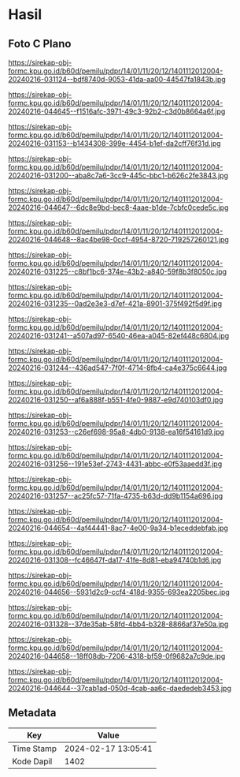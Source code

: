 # Hasil

## Foto C Plano

https://sirekap-obj-formc.kpu.go.id/b60d/pemilu/pdpr/14/01/11/20/12/1401112012004-20240216-031124--bdf8740d-9053-41da-aa00-44547fa1843b.jpg

https://sirekap-obj-formc.kpu.go.id/b60d/pemilu/pdpr/14/01/11/20/12/1401112012004-20240216-044645--f1516afc-3971-49c3-92b2-c3d0b8664a6f.jpg

https://sirekap-obj-formc.kpu.go.id/b60d/pemilu/pdpr/14/01/11/20/12/1401112012004-20240216-031153--b1434308-399e-4454-b1ef-da2cff76f31d.jpg

https://sirekap-obj-formc.kpu.go.id/b60d/pemilu/pdpr/14/01/11/20/12/1401112012004-20240216-031200--aba8c7a6-3cc9-445c-bbc1-b626c2fe3843.jpg

https://sirekap-obj-formc.kpu.go.id/b60d/pemilu/pdpr/14/01/11/20/12/1401112012004-20240216-044647--6dc8e9bd-bec8-4aae-b1de-7cbfc0cede5c.jpg

https://sirekap-obj-formc.kpu.go.id/b60d/pemilu/pdpr/14/01/11/20/12/1401112012004-20240216-044648--8ac4be98-0ccf-4954-8720-719257260121.jpg

https://sirekap-obj-formc.kpu.go.id/b60d/pemilu/pdpr/14/01/11/20/12/1401112012004-20240216-031225--c8bf1bc6-374e-43b2-a840-59f8b3f8050c.jpg

https://sirekap-obj-formc.kpu.go.id/b60d/pemilu/pdpr/14/01/11/20/12/1401112012004-20240216-031235--0ad2e3e3-d7ef-421a-8901-375f492f5d9f.jpg

https://sirekap-obj-formc.kpu.go.id/b60d/pemilu/pdpr/14/01/11/20/12/1401112012004-20240216-031241--a507ad97-6540-46ea-a045-82ef448c6804.jpg

https://sirekap-obj-formc.kpu.go.id/b60d/pemilu/pdpr/14/01/11/20/12/1401112012004-20240216-031244--436ad547-7f0f-4714-8fb4-ca4e375c6644.jpg

https://sirekap-obj-formc.kpu.go.id/b60d/pemilu/pdpr/14/01/11/20/12/1401112012004-20240216-031250--af6a888f-b551-4fe0-9887-e9d740103df0.jpg

https://sirekap-obj-formc.kpu.go.id/b60d/pemilu/pdpr/14/01/11/20/12/1401112012004-20240216-031253--c26ef698-95a8-4db0-9138-ea16f54161d9.jpg

https://sirekap-obj-formc.kpu.go.id/b60d/pemilu/pdpr/14/01/11/20/12/1401112012004-20240216-031256--191e53ef-2743-4431-abbc-e0f53aaedd3f.jpg

https://sirekap-obj-formc.kpu.go.id/b60d/pemilu/pdpr/14/01/11/20/12/1401112012004-20240216-031257--ac25fc57-71fa-4735-b63d-dd9b1154a696.jpg

https://sirekap-obj-formc.kpu.go.id/b60d/pemilu/pdpr/14/01/11/20/12/1401112012004-20240216-044654--4af44441-8ac7-4e00-9a34-b1eceddebfab.jpg

https://sirekap-obj-formc.kpu.go.id/b60d/pemilu/pdpr/14/01/11/20/12/1401112012004-20240216-031308--fc46647f-da17-41fe-8d81-eba94740b1d6.jpg

https://sirekap-obj-formc.kpu.go.id/b60d/pemilu/pdpr/14/01/11/20/12/1401112012004-20240216-044656--5931d2c9-ccf4-418d-9355-693ea2205bec.jpg

https://sirekap-obj-formc.kpu.go.id/b60d/pemilu/pdpr/14/01/11/20/12/1401112012004-20240216-031328--37de35ab-58fd-4bb4-b328-8866af37e50a.jpg

https://sirekap-obj-formc.kpu.go.id/b60d/pemilu/pdpr/14/01/11/20/12/1401112012004-20240216-044658--18ff08db-7206-4318-bf59-0f9682a7c9de.jpg

https://sirekap-obj-formc.kpu.go.id/b60d/pemilu/pdpr/14/01/11/20/12/1401112012004-20240216-044644--37cab1ad-050d-4cab-aa6c-daededeb3453.jpg


## Metadata

| Key        | Value               |
| ---------- | ------------------- |
| Time Stamp | 2024-02-17 13:05:41 |
| Kode Dapil | 1402                |



